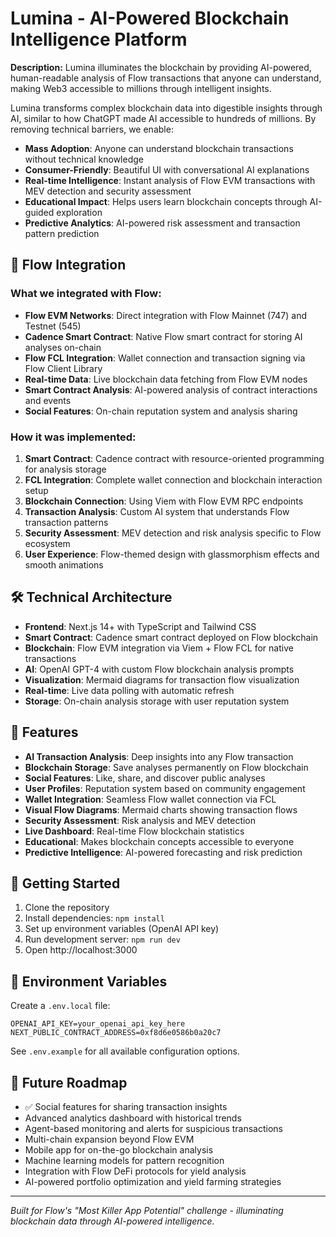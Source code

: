 # Lumina - AI-Powered Blockchain Intelligence Platform

**Description:** Lumina illuminates the blockchain by providing AI-powered, human-readable analysis of Flow transactions that anyone can understand, making Web3 accessible to millions through intelligent insights.

Lumina transforms complex blockchain data into digestible insights through AI, similar to how ChatGPT made AI accessible to hundreds of millions. By removing technical barriers, we enable:

- **Mass Adoption**: Anyone can understand blockchain transactions without technical knowledge
- **Consumer-Friendly**: Beautiful UI with conversational AI explanations
- **Real-time Intelligence**: Instant analysis of Flow EVM transactions with MEV detection and security assessment
- **Educational Impact**: Helps users learn blockchain concepts through AI-guided exploration
- **Predictive Analytics**: AI-powered risk assessment and transaction pattern prediction

## 🌊 Flow Integration

### What we integrated with Flow:
- **Flow EVM Networks**: Direct integration with Flow Mainnet (747) and Testnet (545) 
- **Cadence Smart Contract**: Native Flow smart contract for storing AI analyses on-chain
- **Flow FCL Integration**: Wallet connection and transaction signing via Flow Client Library
- **Real-time Data**: Live blockchain data fetching from Flow EVM nodes
- **Smart Contract Analysis**: AI-powered analysis of contract interactions and events
- **Social Features**: On-chain reputation system and analysis sharing

### How it was implemented:
1. **Smart Contract**: Cadence contract with resource-oriented programming for analysis storage
2. **FCL Integration**: Complete wallet connection and blockchain interaction setup
3. **Blockchain Connection**: Using Viem with Flow EVM RPC endpoints
4. **Transaction Analysis**: Custom AI system that understands Flow transaction patterns
5. **Security Assessment**: MEV detection and risk analysis specific to Flow ecosystem
6. **User Experience**: Flow-themed design with glassmorphism effects and smooth animations

## 🛠 Technical Architecture

- **Frontend**: Next.js 14+ with TypeScript and Tailwind CSS
- **Smart Contract**: Cadence smart contract deployed on Flow blockchain
- **Blockchain**: Flow EVM integration via Viem + Flow FCL for native transactions
- **AI**: OpenAI GPT-4 with custom Flow blockchain analysis prompts
- **Visualization**: Mermaid diagrams for transaction flow visualization
- **Real-time**: Live data polling with automatic refresh
- **Storage**: On-chain analysis storage with user reputation system

## 🎯 Features

- **AI Transaction Analysis**: Deep insights into any Flow transaction
- **Blockchain Storage**: Save analyses permanently on Flow blockchain
- **Social Features**: Like, share, and discover public analyses
- **User Profiles**: Reputation system based on community engagement
- **Wallet Integration**: Seamless Flow wallet connection via FCL
- **Visual Flow Diagrams**: Mermaid charts showing transaction flows
- **Security Assessment**: Risk analysis and MEV detection
- **Live Dashboard**: Real-time Flow blockchain statistics
- **Educational**: Makes blockchain concepts accessible to everyone
- **Predictive Intelligence**: AI-powered forecasting and risk prediction



## 🚀 Getting Started

1. Clone the repository
2. Install dependencies: `npm install`
3. Set up environment variables (OpenAI API key)
4. Run development server: `npm run dev`
5. Open http://localhost:3000


## 📝 Environment Variables

Create a `.env.local` file:

```env
OPENAI_API_KEY=your_openai_api_key_here
NEXT_PUBLIC_CONTRACT_ADDRESS=0xf8d6e0586b0a20c7
```

See `.env.example` for all available configuration options.

## 🔮 Future Roadmap

- ✅ Social features for sharing transaction insights  
- Advanced analytics dashboard with historical trends
- Agent-based monitoring and alerts for suspicious transactions
- Multi-chain expansion beyond Flow EVM
- Mobile app for on-the-go blockchain analysis
- Machine learning models for pattern recognition
- Integration with Flow DeFi protocols for yield analysis
- AI-powered portfolio optimization and yield farming strategies

---

*Built for Flow's "Most Killer App Potential" challenge - illuminating blockchain data through AI-powered intelligence.*
